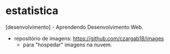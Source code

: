 # estatistica

[desenvolvimento] - Aprendendo Desenvolvimento Web.
- repositório de imagens: https://github.com/czargab18/images
  * para "hospedar" imagens na nuvem.
